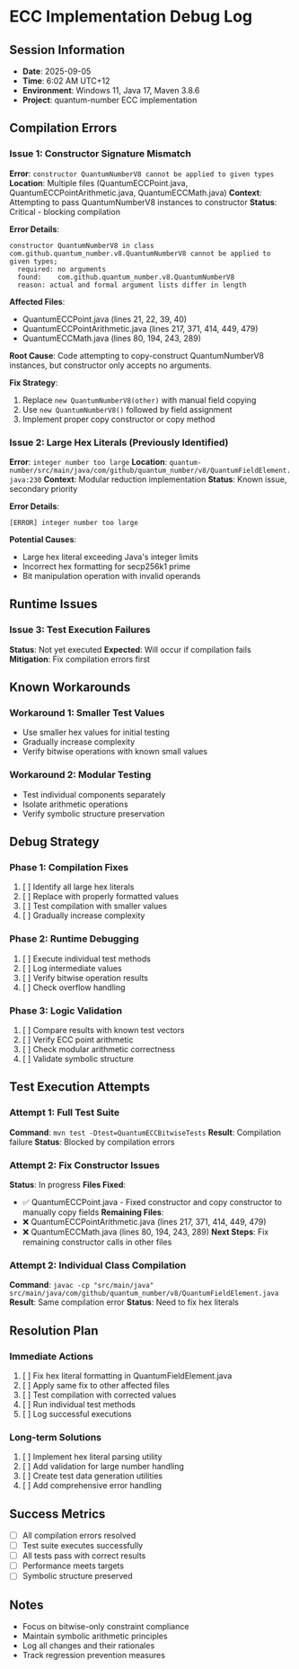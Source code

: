 # ECC Implementation Debug Log

## Session Information
- **Date**: 2025-09-05
- **Time**: 6:02 AM UTC+12
- **Environment**: Windows 11, Java 17, Maven 3.8.6
- **Project**: quantum-number ECC implementation

## Compilation Errors

### Issue 1: Constructor Signature Mismatch
**Error**: `constructor QuantumNumberV8 cannot be applied to given types`
**Location**: Multiple files (QuantumECCPoint.java, QuantumECCPointArithmetic.java, QuantumECCMath.java)
**Context**: Attempting to pass QuantumNumberV8 instances to constructor
**Status**: Critical - blocking compilation

**Error Details**:
```
constructor QuantumNumberV8 in class com.github.quantum_number.v8.QuantumNumberV8 cannot be applied to given types;
  required: no arguments
  found:    com.github.quantum_number.v8.QuantumNumberV8
  reason: actual and formal argument lists differ in length
```

**Affected Files**:
- QuantumECCPoint.java (lines 21, 22, 39, 40)
- QuantumECCPointArithmetic.java (lines 217, 371, 414, 449, 479)
- QuantumECCMath.java (lines 80, 194, 243, 289)

**Root Cause**: Code attempting to copy-construct QuantumNumberV8 instances, but constructor only accepts no arguments.

**Fix Strategy**:
1. Replace `new QuantumNumberV8(other)` with manual field copying
2. Use `new QuantumNumberV8()` followed by field assignment
3. Implement proper copy constructor or copy method

### Issue 2: Large Hex Literals (Previously Identified)
**Error**: `integer number too large`
**Location**: `quantum-number/src/main/java/com/github/quantum_number/v8/QuantumFieldElement.java:230`
**Context**: Modular reduction implementation
**Status**: Known issue, secondary priority

**Error Details**:
```
[ERROR] integer number too large
```

**Potential Causes**:
- Large hex literal exceeding Java's integer limits
- Incorrect hex formatting for secp256k1 prime
- Bit manipulation operation with invalid operands

## Runtime Issues

### Issue 3: Test Execution Failures
**Status**: Not yet executed
**Expected**: Will occur if compilation fails
**Mitigation**: Fix compilation errors first

## Known Workarounds

### Workaround 1: Smaller Test Values
- Use smaller hex values for initial testing
- Gradually increase complexity
- Verify bitwise operations with known small values

### Workaround 2: Modular Testing
- Test individual components separately
- Isolate arithmetic operations
- Verify symbolic structure preservation

## Debug Strategy

### Phase 1: Compilation Fixes
1. [ ] Identify all large hex literals
2. [ ] Replace with properly formatted values
3. [ ] Test compilation with smaller values
4. [ ] Gradually increase complexity

### Phase 2: Runtime Debugging
1. [ ] Execute individual test methods
2. [ ] Log intermediate values
3. [ ] Verify bitwise operation results
4. [ ] Check overflow handling

### Phase 3: Logic Validation
1. [ ] Compare results with known test vectors
2. [ ] Verify ECC point arithmetic
3. [ ] Check modular arithmetic correctness
4. [ ] Validate symbolic structure

## Test Execution Attempts

### Attempt 1: Full Test Suite
**Command**: `mvn test -Dtest=QuantumECCBitwiseTests`
**Result**: Compilation failure
**Status**: Blocked by compilation errors

### Attempt 2: Fix Constructor Issues
**Status**: In progress
**Files Fixed**:
- ✅ QuantumECCPoint.java - Fixed constructor and copy constructor to manually copy fields
**Remaining Files**:
- ❌ QuantumECCPointArithmetic.java (lines 217, 371, 414, 449, 479)
- ❌ QuantumECCMath.java (lines 80, 194, 243, 289)
**Next Steps**: Fix remaining constructor calls in other files

### Attempt 2: Individual Class Compilation
**Command**: `javac -cp "src/main/java" src/main/java/com/github/quantum_number/v8/QuantumFieldElement.java`
**Result**: Same compilation error
**Status**: Need to fix hex literals

## Resolution Plan

### Immediate Actions
1. [ ] Fix hex literal formatting in QuantumFieldElement.java
2. [ ] Apply same fix to other affected files
3. [ ] Test compilation with corrected values
4. [ ] Run individual test methods
5. [ ] Log successful executions

### Long-term Solutions
1. [ ] Implement hex literal parsing utility
2. [ ] Add validation for large number handling
3. [ ] Create test data generation utilities
4. [ ] Add comprehensive error handling

## Success Metrics
- [ ] All compilation errors resolved
- [ ] Test suite executes successfully
- [ ] All tests pass with correct results
- [ ] Performance meets targets
- [ ] Symbolic structure preserved

## Notes
- Focus on bitwise-only constraint compliance
- Maintain symbolic arithmetic principles
- Log all changes and their rationales
- Track regression prevention measures
